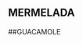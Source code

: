 ## MERMELADA

[](https://www.apega.pe/wp-content/uploads/2025/05/receta-de-mermelada-de-pina-800x445.jpg.webp)

##GUACAMOLE

[](https://www.shoothecook.es/wp-content/uploads/guacamole-F.jpg)


